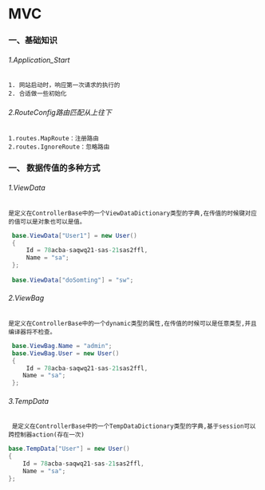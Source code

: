 # MVC 

### 一、基础知识

###### 1.Application_Start

    1. 网站启动时，响应第一次请求的执行的
    2. 合适做一些初始化
    
###### 2.RouteConfig路由匹配从上往下
        
    1.routes.MapRoute：注册路由
    2.routes.IgnoreRoute：忽略路由
    
    

### 一、 数据传值的多种方式

###### 1.ViewData 
    
    是定义在ControllerBase中的一个ViewDataDictionary类型的字典,在传值的时候键对应的值可以是对象也可以是值。
    
```.cs
 base.ViewData["User1"] = new User()
 {
     Id = 78acba-saqwq21-sas-21sas2ffl,
     Name = "sa";
 }; 
 
 base.ViewData["doSomting"] = "sw";
```
    
###### 2.ViewBag

    是定义在ControllerBase中的一个dynamic类型的属性,在传值的时候可以是任意类型,并且编译器将不检查。
    
 ```.cs
  base.ViewBag.Name = "admin";
  base.ViewBag.User = new User()
  {
      Id = 78acba-saqwq21-sas-21sas2ffl,
     Name = "sa";
  };         
```   
###### 3.TempData 

     是定义在ControllerBase中的一个TempDataDictionary类型的字典,基于session可以跨控制器action(存在一次)
     
 ```.cs
 base.TempData["User"] = new User()
 {
     Id = 78acba-saqwq21-sas-21sas2ffl,
     Name = "sa";
 };
``` 
